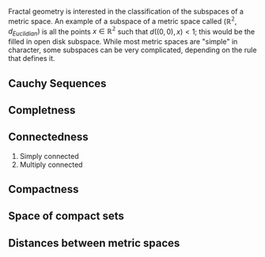Fractal geometry is interested in the classification of the subspaces of a metric space. An example of a subspace of a metric space called $(\mathbb{R^2},d_{Euclidian})$ is all the points $x\in \mathbb{R^2}$ such that $d((0,0),x)<1$; this would be the filled in open disk subspace. While most metric spaces are "simple" in character, some subspaces can be very complicated, depending on the rule that defines it.
## Cauchy Sequences
## Completness
## Connectedness
1. Simply connected
2. Multiply connected
## Compactness
## Space of compact sets
## Distances between metric spaces
